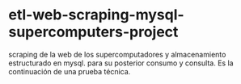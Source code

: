 # etl-web-scraping-mysql-supercomputers-project

scraping de la web de los supercomputadores y almacenamiento estructurado en mysql. para su posterior consumo y consulta. Es la continuación de una prueba técnica. 
